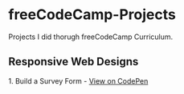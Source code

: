 # freeCodeCamp-Projects
Projects I did thorugh freeCodeCamp Curriculum.

<h2>Responsive Web Designs</h2>
<p>1. Build a Survey Form - <a href="[https://codepen.io/jennietjia/pen/zYjwdKv](https://codepen.io/jennietjia/pen/zYjwdKv](https://codepen.io/jennietjia/pen/zYjwdKv)">View on CodePen</a></p>
